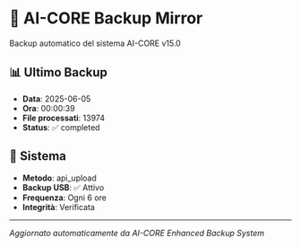 # 🧬 AI-CORE Backup Mirror

Backup automatico del sistema AI-CORE v15.0

## 📊 Ultimo Backup
- **Data**: 2025-06-05
- **Ora**: 00:00:39
- **File processati**: 13974
- **Status**: ✅ completed

## 🎯 Sistema
- **Metodo**: api_upload
- **Backup USB**: ✅ Attivo
- **Frequenza**: Ogni 6 ore
- **Integrità**: Verificata

---
*Aggiornato automaticamente da AI-CORE Enhanced Backup System*
